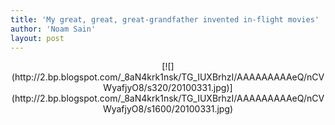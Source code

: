 ```yaml
---
title: 'My great, great, great-grandfather invented in-flight movies'
author: 'Noam Sain'
layout: post
---
```


<div style="clear: both; text-align: center;">[![](http://2.bp.blogspot.com/_8aN4krk1nsk/TG_IUXBrhzI/AAAAAAAAAeQ/nCVWyafjyO8/s320/20100331.jpg)](http://2.bp.blogspot.com/_8aN4krk1nsk/TG_IUXBrhzI/AAAAAAAAAeQ/nCVWyafjyO8/s1600/20100331.jpg)</div>